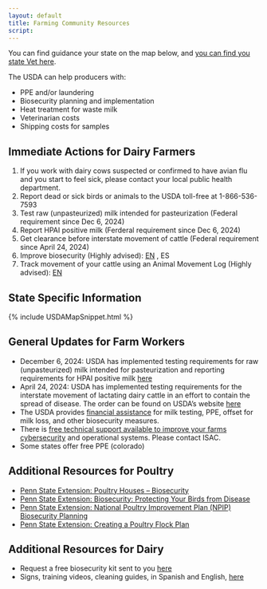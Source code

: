 ```yaml
---
layout: default
title: Farming Community Resources
script: 
---
```


You can find guidance your state on the map below, and [you can find you state Vet here](https://www.aphis.usda.gov/contact/animal-health?filter=report%20sick%20or%20dead%20livestock%2C%20aquatics%2C%20or%20poultry).

The USDA can help producers with:
* PPE and/or laundering
* Biosecurity planning and implementation
* Heat treatment for waste milk
* Veterinarian costs
* Shipping costs for samples

## Immediate Actions for Dairy Farmers
1. If you work with dairy cows suspected or confirmed to have avian flu and you start to feel sick, please contact your local public health department.
2. Report dead or sick birds or animals to the USDA toll-free at 1-866-536-7593
3. Test raw (unpasteurized) milk intended for pasteurization (Federal requirement since Dec 6, 2024)
4. Report HPAI positive milk (Ferderal requirement since Dec 6, 2024)
5. Get clearance before interstate movement of cattle  (Federal requirement since April 24, 2024)
6. Improve biosecurity (Highly advised): [EN](https://nationaldairyfarm.com/wp-content/uploads/2023/09/Enhanced-Biosecurity-Prep-Guide-1.pdf) , ES
7. Track movement of your cattle using an Animal Movement Log (Highly advised): [EN]()

## State Specific Information

{% include USDAMapSnippet.html %}

## General Updates for Farm Workers
* December 6, 2024: USDA has implemented testing requirements for raw (unpasteurized) milk intended for pasteurization and reporting requirements for HPAI positive milk [here](https://www.aphis.usda.gov/sites/default/files/20241205-federal-order-final.pdf)
* April 24, 2024: USDA has implemented testing requirements for the interstate movement of lactating dairy cattle in an effort to contain the spread of disease.  The order can be found on USDA’s website [here](https://www.aphis.usda.gov/sites/default/files/dairy-federal-order.pdf)
* The USDA provides [financial assistance](https://www.aphis.usda.gov/livestock-poultry-disease/avian/avian-influenza/hpai-detections/livestock/financial-assistance) for milk testing, PPE, offset for milk loss, and other biosecurity measures.  
* There is [free technical support available to improve your farms cybersecurity](https://www.isac.bio/post/update-hpai-h5n1-avian-influenza-2024) and operational systems. Please contact ISAC.
* Some states offer free PPE (colorado)

## Additional Resources for Poultry
* [Penn State Extension: Poultry Houses – Biosecurity](https://extension.psu.edu/poultry-houses-biosecurity)
* [Penn State Extension: Biosecurity: Protecting Your Birds from Disease](https://extension.psu.edu/biosecurity-protecting-your-birds-from-disease)
* [Penn State Extension: National Poultry Improvement Plan (NPIP) Biosecurity Planning](https://extension.psu.edu/national-poultry-improvement-plan-npip-biosecurity-planning)
* [Penn State Extension: Creating a Poultry Flock Plan](https://extension.psu.edu/creating-a-poultry-flock-plan)

## Additional Resources for Dairy
* Request a free biosecurity kit sent to you [here](https://www.centerfordairyexcellence.org/request-an-everyday-biosecurity-kit/)
* Signs, training videos, cleaning guides, in Spanish and English, [here](https://securemilksupply.org/training-materials/biosecurity/)
